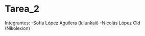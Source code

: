 # Tarea_2
Integrantes:  -Sofía López Aguilera (lulunkaii)
              -Nicolás López Cid (Nikolexion)
